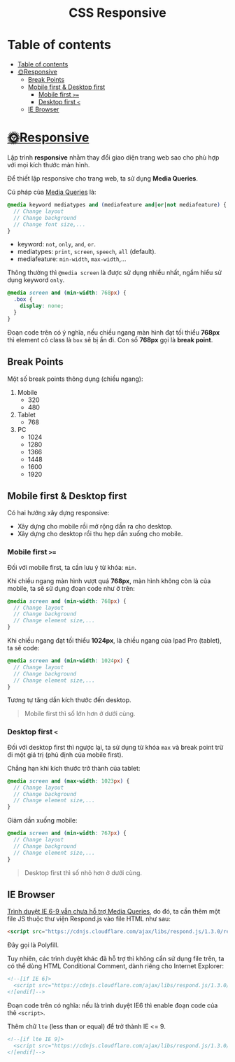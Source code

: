 <link rel='stylesheet' href='../main.css'>

<div class="title"> 
    <center><h1 class="bigtitle">CSS Responsive</h1></center>
</div>

# Table of contents

- [Table of contents](#table-of-contents)
- [🌞Responsive](#responsive)
  - [Break Points](#break-points)
  - [Mobile first & Desktop first](#mobile-first--desktop-first)
    - [Mobile first `>=`](#mobile-first-)
    - [Desktop first `<`](#desktop-first-)
  - [IE Browser](#ie-browser)

# [🌞Responsive](https://www.w3schools.com/css/css_rwd_mediaqueries.asp)

Lập trình **responsive** nhằm thay đổi giao diện trang web sao cho phù hợp với mọi kích thước màn hình.

Để thiết lập responsive cho trang web, ta sử dụng **Media Queries**.

Cú pháp của [Media Queries](https://www.w3schools.com/cssref/css3_pr_mediaquery.asp) là:

```scss
@media keyword mediatypes and (mediafeature and|or|not mediafeature) {
  // Change layout
  // Change background
  // Change font size,...
}
```

- keyword: `not`, `only`, `and`, `or`.
- mediatypes: `print`, `screen`, `speech`, `all` (default).
- mediafeature: `min-width`, `max-width`,...

Thông thường thì `@media screen` là được sử dụng nhiều nhất, ngầm hiểu sử dụng keyword `only`.

```css
@media screen and (min-width: 768px) {
  .box {
    display: none;
  }
}
```

Đoạn code trên có ý nghĩa, nếu chiều ngang màn hình đạt tối thiểu **768px** thì element có class là `box` sẽ bị ẩn đi. Con số **768px** gọi là **break point**.

## Break Points

Một số break points thông dụng (chiều ngang):

1. Mobile
    - 320
    - 480
2. Tablet
    - 768
3. PC
    - 1024
    - 1280
    - 1366
    - 1448
    - 1600
    - 1920

## Mobile first & Desktop first

Có hai hướng xây dựng responsive:

- Xây dựng cho mobile rồi mở rộng dần ra cho desktop.
- Xây dựng cho desktop rồi thu hẹp dần xuống cho mobile.

### Mobile first `>=`

Đối với mobile first, ta cần lưu ý từ khóa: `min`.

Khi chiều ngang màn hình vượt quá **768px**, màn hình không còn là của mobile, ta sẽ sử dụng đoạn code như ở trên:

```scss
@media screen and (min-width: 768px) {
  // Change layout
  // Change background
  // Change element size,...
}
```

Khi chiều ngang đạt tối thiểu **1024px**, là chiều ngang của Ipad Pro (tablet), ta sẽ code:

```scss
@media screen and (min-width: 1024px) {
  // Change layout
  // Change background
  // Change element size,...
}
```

Tương tự tăng dần kích thước đến desktop.

> Mobile first thì số lớn hơn ở dưới cùng.

### Desktop first `<`

Đối với desktop first thì ngược lại, ta sử dụng từ khóa `max` và break point trừ đi một giá trị (phủ định của mobile first).

Chẳng hạn khi kích thước trở thành của tablet:

```scss
@media screen and (max-width: 1023px) {
  // Change layout
  // Change background
  // Change element size,...
}
```

Giảm dần xuống mobile:

```scss
@media screen and (min-width: 767px) {
  // Change layout
  // Change background
  // Change element size,...
}
```

> Desktop first thì số nhỏ hơn ở dưới cùng.

## IE Browser

[Trình duyệt IE 6-9 vẫn chưa hỗ trợ Media Queries](https://caniuse.com/css-mediaqueries), do đó, ta cần thêm một file JS thuộc thư viện Respond.js vào file HTML như sau:

```html
<script src="https://cdnjs.cloudflare.com/ajax/libs/respond.js/1.3.0/respond.min.js"></script>
```

Đây gọi là Polyfill.

Tuy nhiên, các trình duyệt khác đã hỗ trợ thì không cần sử dụng file trên, ta có thể dùng HTML Conditional Comment, dành riêng cho Internet Explorer:

```html
<!--[if IE 6]>
  <script src="https://cdnjs.cloudflare.com/ajax/libs/respond.js/1.3.0/respond.min.js"></script>
<![endif]-->
```

Đoạn code trên có nghĩa: nếu là trình duyệt IE6 thì enable đoạn code của thẻ `<script>`.

Thêm chữ `lte` (less than or equal) để trở thành IE <= 9.

```html
<!--[if lte IE 9]>
  <script src="https://cdnjs.cloudflare.com/ajax/libs/respond.js/1.3.0/respond.min.js"></script>
<![endif]-->
```
